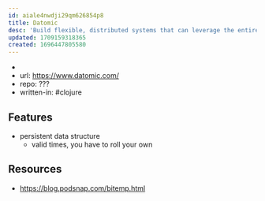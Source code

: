 ```yaml
---
id: aiale4nwdji29qm626854p8
title: Datomic
desc: 'Build flexible, distributed systems that can leverage the entire history of your critical data, not just the most current state.'
updated: 1709159318365
created: 1696447805580
---
```


- 
- url: https://www.datomic.com/
- repo: ???
- written-in: #clojure

## Features

- persistent data structure
  - valid times, you have to roll your own

## Resources

- https://blog.podsnap.com/bitemp.html